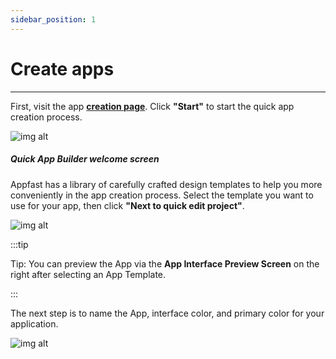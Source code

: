 ```yaml
---
sidebar_position: 1
---
```


# Create apps
---
First, visit the app **[creation page](https://studio.appfast.io/Home-Appfast/ListProject)**. Click **"Start"** to start the quick app creation process.


![img alt](/img/create-app/wizard/200508-trinh-tao-app-nhanh-01.jpeg)

##### Quick App Builder welcome screen ####

Appfast has a library of carefully crafted design templates to help you more conveniently in the app creation process. Select the template you want to use for your app, then click  **"Next to quick edit project"**.

![img alt](/img/create-app/wizard/200508-trinh-tao-app-nhanh-02.jpeg)

:::tip

Tip: You can preview the App via the **App Interface Preview Screen** on the right after selecting an App Template.

:::

The next step is to name the App, interface color, and primary color for your application.

![img alt](/img/create-app/wizard/200508-trinh-tao-app-nhanh-05.jpeg)
